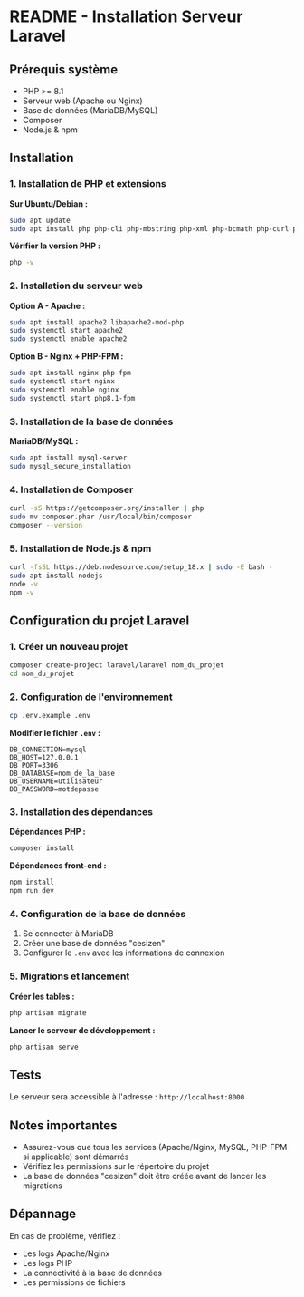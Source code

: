 # README - Installation Serveur Laravel

## Prérequis système

- PHP >= 8.1
- Serveur web (Apache ou Nginx)
- Base de données (MariaDB/MySQL)
- Composer
- Node.js & npm

## Installation

### 1. Installation de PHP et extensions

**Sur Ubuntu/Debian :**
```bash
sudo apt update
sudo apt install php php-cli php-mbstring php-xml php-bcmath php-curl php-mysql php-tokenizer php-zip php-json unzip curl
```

**Vérifier la version PHP :**
```bash
php -v
```

### 2. Installation du serveur web

**Option A - Apache :**
```bash
sudo apt install apache2 libapache2-mod-php
sudo systemctl start apache2
sudo systemctl enable apache2
```

**Option B - Nginx + PHP-FPM :**
```bash
sudo apt install nginx php-fpm
sudo systemctl start nginx
sudo systemctl enable nginx
sudo systemctl start php8.1-fpm
```

### 3. Installation de la base de données

**MariaDB/MySQL :**
```bash
sudo apt install mysql-server
sudo mysql_secure_installation
```

### 4. Installation de Composer

```bash
curl -sS https://getcomposer.org/installer | php
sudo mv composer.phar /usr/local/bin/composer
composer --version
```

### 5. Installation de Node.js & npm

```bash
curl -fsSL https://deb.nodesource.com/setup_18.x | sudo -E bash -
sudo apt install nodejs
node -v
npm -v
```

## Configuration du projet Laravel

### 1. Créer un nouveau projet

```bash
composer create-project laravel/laravel nom_du_projet
cd nom_du_projet
```

### 2. Configuration de l'environnement

```bash
cp .env.example .env
```

**Modifier le fichier `.env` :**
```env
DB_CONNECTION=mysql
DB_HOST=127.0.0.1
DB_PORT=3306
DB_DATABASE=nom_de_la_base
DB_USERNAME=utilisateur
DB_PASSWORD=motdepasse
```

### 3. Installation des dépendances

**Dépendances PHP :**
```bash
composer install
```

**Dépendances front-end :**
```bash
npm install
npm run dev
```

### 4. Configuration de la base de données

1. Se connecter à MariaDB
2. Créer une base de données "cesizen"
3. Configurer le `.env` avec les informations de connexion

### 5. Migrations et lancement

**Créer les tables :**
```bash
php artisan migrate
```

**Lancer le serveur de développement :**
```bash
php artisan serve
```

## Tests

Le serveur sera accessible à l'adresse : `http://localhost:8000`

## Notes importantes

- Assurez-vous que tous les services (Apache/Nginx, MySQL, PHP-FPM si applicable) sont démarrés
- Vérifiez les permissions sur le répertoire du projet
- La base de données "cesizen" doit être créée avant de lancer les migrations

## Dépannage

En cas de problème, vérifiez :
- Les logs Apache/Nginx
- Les logs PHP
- La connectivité à la base de données
- Les permissions de fichiers